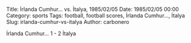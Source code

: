 Title: İrlanda Cumhur… vs. İtalya, 1985/02/05
Date: 1985/02/05 00:00
Category: sports
Tags: football, football scores, İrlanda Cumhur…, İtalya
Slug: irlanda-cumhur-vs-italya
Author: carbonero


İrlanda Cumhur… 1 - 2 İtalya
